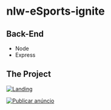 # nlw-eSports-ignite

## Back-End

- Node
- Express

## The Project

[![Landing](https://i.imgur.com/BBO9q5J.jpg 'Landing')](https://i.imgur.com/BBO9q5J.jpg 'Landing')

[![Publicar anúncio](https://i.imgur.com/8lX00DB.jpg 'Publicar anúncio')](https://i.imgur.com/8lX00DB.jpg 'Publicar anúncio')
